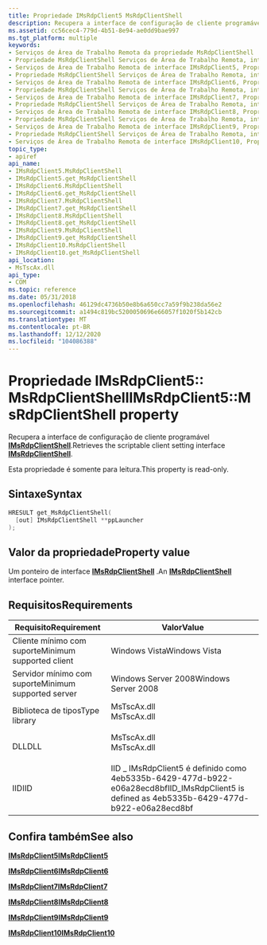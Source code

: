 ```yaml
---
title: Propriedade IMsRdpClient5 MsRdpClientShell
description: Recupera a interface de configuração de cliente programável IMsRdpClientShell.
ms.assetid: cc56cec4-779d-4b51-8e94-ae0dd9bae997
ms.tgt_platform: multiple
keywords:
- Serviços de Área de Trabalho Remota da propriedade MsRdpClientShell
- Propriedade MsRdpClientShell Serviços de Área de Trabalho Remota, interface IMsRdpClient5
- Serviços de Área de Trabalho Remota de interface IMsRdpClient5, Propriedade MsRdpClientShell
- Propriedade MsRdpClientShell Serviços de Área de Trabalho Remota, interface IMsRdpClient6
- Serviços de Área de Trabalho Remota de interface IMsRdpClient6, Propriedade MsRdpClientShell
- Propriedade MsRdpClientShell Serviços de Área de Trabalho Remota, interface IMsRdpClient7
- Serviços de Área de Trabalho Remota de interface IMsRdpClient7, Propriedade MsRdpClientShell
- Propriedade MsRdpClientShell Serviços de Área de Trabalho Remota, interface IMsRdpClient8
- Serviços de Área de Trabalho Remota de interface IMsRdpClient8, Propriedade MsRdpClientShell
- Propriedade MsRdpClientShell Serviços de Área de Trabalho Remota, interface IMsRdpClient9
- Serviços de Área de Trabalho Remota de interface IMsRdpClient9, Propriedade MsRdpClientShell
- Propriedade MsRdpClientShell Serviços de Área de Trabalho Remota, interface IMsRdpClient10
- Serviços de Área de Trabalho Remota de interface IMsRdpClient10, Propriedade MsRdpClientShell
topic_type:
- apiref
api_name:
- IMsRdpClient5.MsRdpClientShell
- IMsRdpClient5.get_MsRdpClientShell
- IMsRdpClient6.MsRdpClientShell
- IMsRdpClient6.get_MsRdpClientShell
- IMsRdpClient7.MsRdpClientShell
- IMsRdpClient7.get_MsRdpClientShell
- IMsRdpClient8.MsRdpClientShell
- IMsRdpClient8.get_MsRdpClientShell
- IMsRdpClient9.MsRdpClientShell
- IMsRdpClient9.get_MsRdpClientShell
- IMsRdpClient10.MsRdpClientShell
- IMsRdpClient10.get_MsRdpClientShell
api_location:
- MsTscAx.dll
api_type:
- COM
ms.topic: reference
ms.date: 05/31/2018
ms.openlocfilehash: 46129dc4736b50e8b6a650cc7a59f9b238da56e2
ms.sourcegitcommit: a1494c819bc5200050696e66057f1020f5b142cb
ms.translationtype: MT
ms.contentlocale: pt-BR
ms.lasthandoff: 12/12/2020
ms.locfileid: "104086388"
---
```

# <a name="imsrdpclient5msrdpclientshell-property"></a><span data-ttu-id="b9f17-116">Propriedade IMsRdpClient5:: MsRdpClientShell</span><span class="sxs-lookup"><span data-stu-id="b9f17-116">IMsRdpClient5::MsRdpClientShell property</span></span>

<span data-ttu-id="b9f17-117">Recupera a interface de configuração de cliente programável [**IMsRdpClientShell**](imsrdpclientshell.md).</span><span class="sxs-lookup"><span data-stu-id="b9f17-117">Retrieves the scriptable client setting interface [**IMsRdpClientShell**](imsrdpclientshell.md).</span></span>

<span data-ttu-id="b9f17-118">Esta propriedade é somente para leitura.</span><span class="sxs-lookup"><span data-stu-id="b9f17-118">This property is read-only.</span></span>

## <a name="syntax"></a><span data-ttu-id="b9f17-119">Sintaxe</span><span class="sxs-lookup"><span data-stu-id="b9f17-119">Syntax</span></span>


```C++
HRESULT get_MsRdpClientShell(
  [out] IMsRdpClientShell **ppLauncher
);
```



## <a name="property-value"></a><span data-ttu-id="b9f17-120">Valor da propriedade</span><span class="sxs-lookup"><span data-stu-id="b9f17-120">Property value</span></span>

<span data-ttu-id="b9f17-121">Um ponteiro de interface [**IMsRdpClientShell**](imsrdpclientshell.md) .</span><span class="sxs-lookup"><span data-stu-id="b9f17-121">An [**IMsRdpClientShell**](imsrdpclientshell.md) interface pointer.</span></span>

## <a name="requirements"></a><span data-ttu-id="b9f17-122">Requisitos</span><span class="sxs-lookup"><span data-stu-id="b9f17-122">Requirements</span></span>



| <span data-ttu-id="b9f17-123">Requisito</span><span class="sxs-lookup"><span data-stu-id="b9f17-123">Requirement</span></span> | <span data-ttu-id="b9f17-124">Valor</span><span class="sxs-lookup"><span data-stu-id="b9f17-124">Value</span></span> |
|-------------------------------------|----------------------------------------------------------------------------------------|
| <span data-ttu-id="b9f17-125">Cliente mínimo com suporte</span><span class="sxs-lookup"><span data-stu-id="b9f17-125">Minimum supported client</span></span><br/> | <span data-ttu-id="b9f17-126">Windows Vista</span><span class="sxs-lookup"><span data-stu-id="b9f17-126">Windows Vista</span></span><br/>                                                               |
| <span data-ttu-id="b9f17-127">Servidor mínimo com suporte</span><span class="sxs-lookup"><span data-stu-id="b9f17-127">Minimum supported server</span></span><br/> | <span data-ttu-id="b9f17-128">Windows Server 2008</span><span class="sxs-lookup"><span data-stu-id="b9f17-128">Windows Server 2008</span></span><br/>                                                         |
| <span data-ttu-id="b9f17-129">Biblioteca de tipos</span><span class="sxs-lookup"><span data-stu-id="b9f17-129">Type library</span></span><br/>             | <dl> <span data-ttu-id="b9f17-130"><dt>MsTscAx.dll</dt></span><span class="sxs-lookup"><span data-stu-id="b9f17-130"><dt>MsTscAx.dll</dt></span></span> </dl> |
| <span data-ttu-id="b9f17-131">DLL</span><span class="sxs-lookup"><span data-stu-id="b9f17-131">DLL</span></span><br/>                      | <dl> <span data-ttu-id="b9f17-132"><dt>MsTscAx.dll</dt></span><span class="sxs-lookup"><span data-stu-id="b9f17-132"><dt>MsTscAx.dll</dt></span></span> </dl> |
| <span data-ttu-id="b9f17-133">IID</span><span class="sxs-lookup"><span data-stu-id="b9f17-133">IID</span></span><br/>                      | <span data-ttu-id="b9f17-134">IID \_ IMsRdpClient5 é definido como 4eb5335b-6429-477d-b922-e06a28ecd8bf</span><span class="sxs-lookup"><span data-stu-id="b9f17-134">IID\_IMsRdpClient5 is defined as 4eb5335b-6429-477d-b922-e06a28ecd8bf</span></span><br/>       |



## <a name="see-also"></a><span data-ttu-id="b9f17-135">Confira também</span><span class="sxs-lookup"><span data-stu-id="b9f17-135">See also</span></span>

<dl> <dt>

[<span data-ttu-id="b9f17-136">**IMsRdpClient5**</span><span class="sxs-lookup"><span data-stu-id="b9f17-136">**IMsRdpClient5**</span></span>](imsrdpclient5.md)
</dt> <dt>

[<span data-ttu-id="b9f17-137">**IMsRdpClient6**</span><span class="sxs-lookup"><span data-stu-id="b9f17-137">**IMsRdpClient6**</span></span>](imsrdpclient6.md)
</dt> <dt>

[<span data-ttu-id="b9f17-138">**IMsRdpClient7**</span><span class="sxs-lookup"><span data-stu-id="b9f17-138">**IMsRdpClient7**</span></span>](imsrdpclient7.md)
</dt> <dt>

[<span data-ttu-id="b9f17-139">**IMsRdpClient8**</span><span class="sxs-lookup"><span data-stu-id="b9f17-139">**IMsRdpClient8**</span></span>](imsrdpclient8.md)
</dt> <dt>

[<span data-ttu-id="b9f17-140">**IMsRdpClient9**</span><span class="sxs-lookup"><span data-stu-id="b9f17-140">**IMsRdpClient9**</span></span>](imsrdpclient9.md)
</dt> <dt>

[<span data-ttu-id="b9f17-141">**IMsRdpClient10**</span><span class="sxs-lookup"><span data-stu-id="b9f17-141">**IMsRdpClient10**</span></span>](imsrdpclient10.md)
</dt> </dl>

 

 





